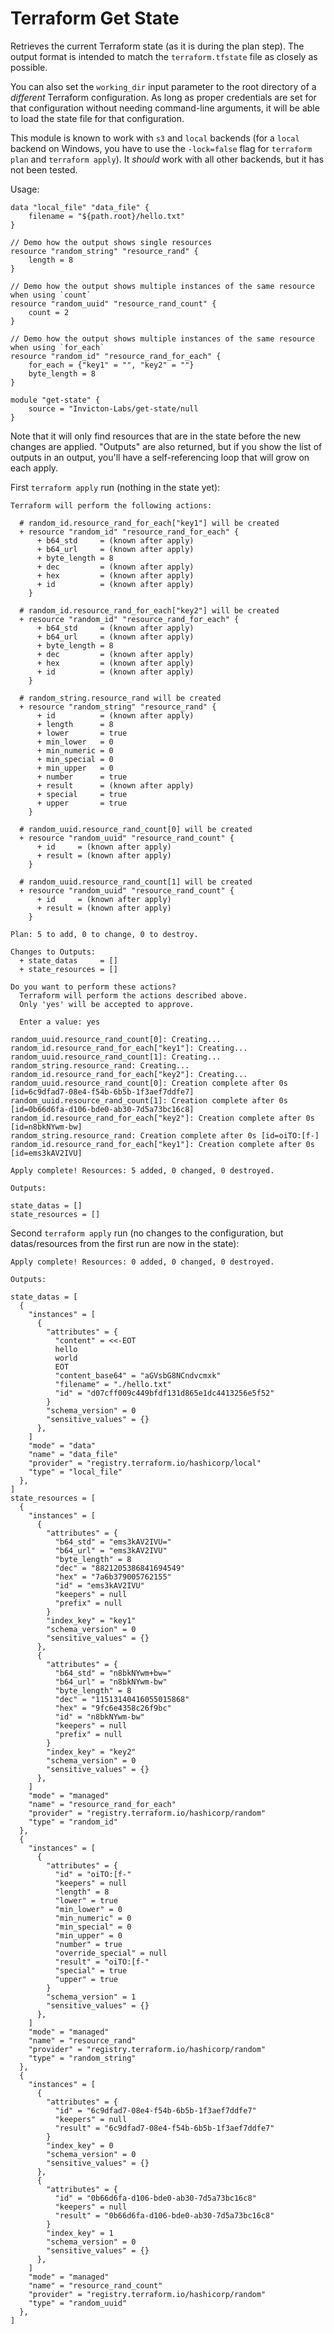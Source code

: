 # Terraform Get State
Retrieves the current Terraform state (as it is during the plan step). The output format is intended to match the `terraform.tfstate` file as closely as possible.

You can also set the `working_dir` input parameter to the root directory of a *different* Terraform configuration. As long as proper credentials are set for that configuration without needing command-line arguments, it will be able to load the state file for that configuration.

This module is known to work with `s3` and `local` backends (for a `local` backend on Windows, you have to use the `-lock=false` flag for `terraform plan` and `terraform apply`). It *should* work with all other backends, but it has not been tested.

Usage:
```
data "local_file" "data_file" {
    filename = "${path.root}/hello.txt"
}

// Demo how the output shows single resources
resource "random_string" "resource_rand" {
    length = 8
}

// Demo how the output shows multiple instances of the same resource when using `count`
resource "random_uuid" "resource_rand_count" {
    count = 2
}

// Demo how the output shows multiple instances of the same resource when using `for_each`
resource "random_id" "resource_rand_for_each" {
    for_each = {"key1" = "", "key2" = ""}
    byte_length = 8
}

module "get-state" {
    source = "Invicton-Labs/get-state/null
}
```

Note that it will only find resources that are in the state before the new changes are applied. "Outputs" are also returned, but if you show the list of outputs in an output, you'll have a self-referencing loop that will grow on each apply.

First `terraform apply` run (nothing in the state yet):
```
Terraform will perform the following actions:

  # random_id.resource_rand_for_each["key1"] will be created
  + resource "random_id" "resource_rand_for_each" {
      + b64_std     = (known after apply)
      + b64_url     = (known after apply)
      + byte_length = 8
      + dec         = (known after apply)
      + hex         = (known after apply)
      + id          = (known after apply)
    }

  # random_id.resource_rand_for_each["key2"] will be created
  + resource "random_id" "resource_rand_for_each" {
      + b64_std     = (known after apply)
      + b64_url     = (known after apply)
      + byte_length = 8
      + dec         = (known after apply)
      + hex         = (known after apply)
      + id          = (known after apply)
    }

  # random_string.resource_rand will be created
  + resource "random_string" "resource_rand" {
      + id          = (known after apply)
      + length      = 8
      + lower       = true
      + min_lower   = 0
      + min_numeric = 0
      + min_special = 0
      + min_upper   = 0
      + number      = true
      + result      = (known after apply)
      + special     = true
      + upper       = true
    }

  # random_uuid.resource_rand_count[0] will be created
  + resource "random_uuid" "resource_rand_count" {
      + id     = (known after apply)
      + result = (known after apply)
    }

  # random_uuid.resource_rand_count[1] will be created
  + resource "random_uuid" "resource_rand_count" {
      + id     = (known after apply)
      + result = (known after apply)
    }

Plan: 5 to add, 0 to change, 0 to destroy.

Changes to Outputs:
  + state_datas     = []
  + state_resources = []

Do you want to perform these actions?
  Terraform will perform the actions described above.
  Only 'yes' will be accepted to approve.

  Enter a value: yes

random_uuid.resource_rand_count[0]: Creating...
random_id.resource_rand_for_each["key1"]: Creating...
random_uuid.resource_rand_count[1]: Creating...
random_string.resource_rand: Creating...
random_id.resource_rand_for_each["key2"]: Creating...
random_uuid.resource_rand_count[0]: Creation complete after 0s [id=6c9dfad7-08e4-f54b-6b5b-1f3aef7ddfe7]
random_uuid.resource_rand_count[1]: Creation complete after 0s [id=0b66d6fa-d106-bde0-ab30-7d5a73bc16c8]
random_id.resource_rand_for_each["key2"]: Creation complete after 0s [id=n8bkNYwm-bw]
random_string.resource_rand: Creation complete after 0s [id=oiTO:[f-]
random_id.resource_rand_for_each["key1"]: Creation complete after 0s [id=ems3kAV2IVU]

Apply complete! Resources: 5 added, 0 changed, 0 destroyed.

Outputs:

state_datas = []
state_resources = []
```

Second `terraform apply` run (no changes to the configuration, but datas/resources from the first run are now in the state):
```
Apply complete! Resources: 0 added, 0 changed, 0 destroyed.

Outputs:

state_datas = [
  {
    "instances" = [
      {
        "attributes" = {
          "content" = <<-EOT
          hello
          world
          EOT
          "content_base64" = "aGVsbG8NCndvcmxk"
          "filename" = "./hello.txt"
          "id" = "d07cff009c449bfdf131d865e1dc4413256e5f52"
        }
        "schema_version" = 0
        "sensitive_values" = {}
      },
    ]
    "mode" = "data"
    "name" = "data_file"
    "provider" = "registry.terraform.io/hashicorp/local"
    "type" = "local_file"
  },
]
state_resources = [
  {
    "instances" = [
      {
        "attributes" = {
          "b64_std" = "ems3kAV2IVU="
          "b64_url" = "ems3kAV2IVU"
          "byte_length" = 8
          "dec" = "8821205386841694549"
          "hex" = "7a6b379005762155"
          "id" = "ems3kAV2IVU"
          "keepers" = null
          "prefix" = null
        }
        "index_key" = "key1"
        "schema_version" = 0
        "sensitive_values" = {}
      },
      {
        "attributes" = {
          "b64_std" = "n8bkNYwm+bw="
          "b64_url" = "n8bkNYwm-bw"
          "byte_length" = 8
          "dec" = "11513140416055015868"
          "hex" = "9fc6e4358c26f9bc"
          "id" = "n8bkNYwm-bw"
          "keepers" = null
          "prefix" = null
        }
        "index_key" = "key2"
        "schema_version" = 0
        "sensitive_values" = {}
      },
    ]
    "mode" = "managed"
    "name" = "resource_rand_for_each"
    "provider" = "registry.terraform.io/hashicorp/random"
    "type" = "random_id"
  },
  {
    "instances" = [
      {
        "attributes" = {
          "id" = "oiTO:[f-"
          "keepers" = null
          "length" = 8
          "lower" = true
          "min_lower" = 0
          "min_numeric" = 0
          "min_special" = 0
          "min_upper" = 0
          "number" = true
          "override_special" = null
          "result" = "oiTO:[f-"
          "special" = true
          "upper" = true
        }
        "schema_version" = 1
        "sensitive_values" = {}
      },
    ]
    "mode" = "managed"
    "name" = "resource_rand"
    "provider" = "registry.terraform.io/hashicorp/random"
    "type" = "random_string"
  },
  {
    "instances" = [
      {
        "attributes" = {
          "id" = "6c9dfad7-08e4-f54b-6b5b-1f3aef7ddfe7"
          "keepers" = null
          "result" = "6c9dfad7-08e4-f54b-6b5b-1f3aef7ddfe7"
        }
        "index_key" = 0
        "schema_version" = 0
        "sensitive_values" = {}
      },
      {
        "attributes" = {
          "id" = "0b66d6fa-d106-bde0-ab30-7d5a73bc16c8"
          "keepers" = null
          "result" = "0b66d6fa-d106-bde0-ab30-7d5a73bc16c8"
        }
        "index_key" = 1
        "schema_version" = 0
        "sensitive_values" = {}
      },
    ]
    "mode" = "managed"
    "name" = "resource_rand_count"
    "provider" = "registry.terraform.io/hashicorp/random"
    "type" = "random_uuid"
  },
]
```
